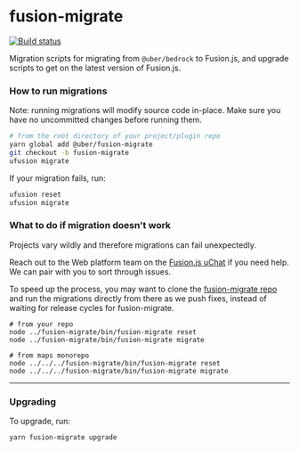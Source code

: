 # fusion-migrate

[![Build status](https://badge.buildkite.com/e962e49f800a98e953516b0d036bc66501ccb5e90dcd7eff2f.svg?branch=master)](https://buildkite.com/uber/fusionjs)

Migration scripts for migrating from `@uber/bedrock` to Fusion.js, and upgrade scripts to get on the latest version of Fusion.js.

### How to run migrations

Note: running migrations will modify source code in-place. Make sure you have no uncommitted changes before running them.

```sh
# from the root directory of your project/plugin repo
yarn global add @uber/fusion-migrate
git checkout -b fusion-migrate
ufusion migrate
```

If your migration fails, run:

```sh
ufusion reset
ufusion migrate
```

### What to do if migration doesn't work

Projects vary wildly and therefore migrations can fail unexpectedly.

Reach out to the Web platform team on the [Fusion.js uChat](https://uchat.uberinternal.com/uber/channels/fusion-js) if you need help. We can pair with you to sort through issues.

To speed up the process, you may want to clone the [fusion-migrate repo](https://code.uberinternal.com/diffusion/WEFUSGK/) and run the migrations directly from there as we push fixes, instead of waiting for release cycles for fusion-migrate.

```
# from your repo
node ../fusion-migrate/bin/fusion-migrate reset
node ../fusion-migrate/bin/fusion-migrate migrate

# from maps monorepo
node ../../../fusion-migrate/bin/fusion-migrate reset
node ../../../fusion-migrate/bin/fusion-migrate migrate

```

---

### Upgrading

To upgrade, run:

```sh
yarn fusion-migrate upgrade
```
